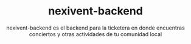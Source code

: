 <div align="center">

# nexivent-backend

nexivent-backend es el backend para la ticketera en donde encuentras conciertos y otras actividades de tu comunidad local
